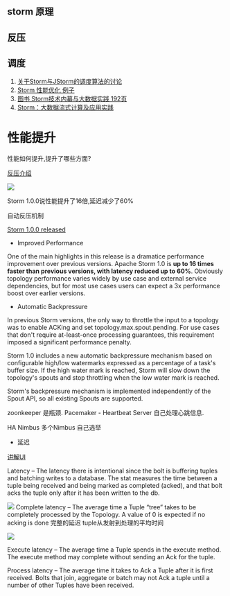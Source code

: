 ## storm 原理

## 反压


## 调度




1. [关于Storm与JStorm的调度算法的讨论](http://m.blog.csdn.net/article/details?id=50433273)
1. [Storm 性能优化 例子](http://www.jianshu.com/p/f645eb7944b0)
1. [图书 Storm技术内幕与大数据实践 192页](http://detail.dangdang.com/23699059.html#catalog)
1. [Storm：大数据流式计算及应用实践](http://detail.dangdang.com/23668216.html#catalog)

# 性能提升

性能如何提升,提升了哪些方面?


[反压介绍](http://jobs.one2team.com/apache-storms/)

![](http://jobs.one2team.com/wp-content/uploads/2016/04/apache-750x566.png)

Storm 1.0.0说性能提升了16倍,延迟减少了60%

自动反压机制

[Storm 1.0.0 released](http://storm.apache.org/2016/04/12/storm100-released.html)

- Improved Performance

One of the main highlights in this release is a dramatice performance improvement over previous versions. Apache Storm 1.0 is **up to 16 times faster than previous versions, with latency reduced up to 60%**. Obviously topology performance varies widely by use case and external service dependencies, but for most use cases users can expect a 3x performance boost over earlier versions.

- Automatic Backpressure

In previous Storm versions, the only way to throttle the input to a topology was to enable ACKing and set topology.max.spout.pending. For use cases that don't require at-least-once processing guarantees, this requirement imposed a significant performance penalty.

Storm 1.0 includes a new automatic backpressure mechanism based on configurable high/low watermarks expressed as a percentage of a task's buffer size. If the high water mark is reached, Storm will slow down the topology's spouts and stop throttling when the low water mark is reached.

Storm's backpressure mechanism is implemented independently of the Spout API, so all existing Spouts are supported.

zoonkeeper 是瓶颈.
Pacemaker - Heartbeat Server 自己处理心跳信息.

HA Nimbus 多个Nimbus 自己选举


- 延迟

[讲解UI](http://www.malinga.me/reading-and-understanding-the-storm-ui-storm-ui-explained/)

Latency – The latency there is intentional since the bolt is buffering tuples and batching writes to a database. The stat measures the time between a tuple being received and being marked as completed (acked), and that bolt acks the tuple only after it has been written to the db.

![](http://www.malinga.me/wp-content/uploads/2015/04/Reading-and-Understanding-the-Storm-UI-Topology-stats.png)
Complete latency – The average time a Tuple “tree” takes to be completely processed by the Topology. A value of 0 is expected if no acking is done
完整的延迟  tuple从发射到处理的平均时间

![](http://www.malinga.me/wp-content/uploads/2015/04/Reading-and-Understanding-the-Storm-UI-Bolts.png)

Execute latency – The average time a Tuple spends in the execute method. The execute method may complete without sending an Ack for the tuple.


Process latency – The average time it takes to Ack a Tuple after it is first received. Bolts that join, aggregate or batch may not Ack a tuple until a number of other Tuples have been received.



